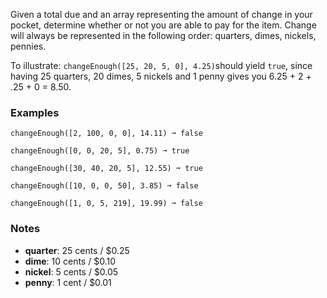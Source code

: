 Given a total due and an array representing the amount of change in your pocket, determine whether or not you are able to pay for the item. Change will always be represented in the following order: quarters, dimes, nickels, pennies.

To illustrate: `changeEnough([25, 20, 5, 0], 4.25)`should yield `true`, since having 25 quarters, 20 dimes, 5 nickels and 1 penny gives you 6.25 + 2 + .25 + 0 = 8.50.


### Examples ###
    changeEnough([2, 100, 0, 0], 14.11) ➞ false

    changeEnough([0, 0, 20, 5], 0.75) ➞ true

    changeEnough([30, 40, 20, 5], 12.55) ➞ true

    changeEnough([10, 0, 0, 50], 3.85) ➞ false

    changeEnough([1, 0, 5, 219], 19.99) ➞ false


### Notes ###
*   **quarter**: 25 cents / $0.25
*   **dime**: 10 cents / $0.10
*   **nickel**: 5 cents / $0.05
*   **penny**: 1 cent / $0.01